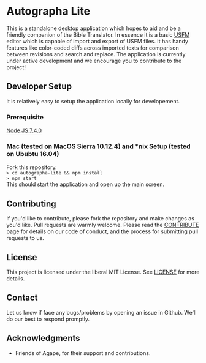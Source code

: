 # Autographa Lite

This is a standalone desktop application which hopes to aid and be a friendly companion of the Bible Translator. In essence it is a basic [USFM](http://paratext.org/about/usfm) editor which is capable of import and export of USFM files. It has handy features like color-coded diffs across imported texts for comparison between revisions and search and replace. The application is currently under active development and we encourage you to contribute to the project!

## Developer Setup
It is relatively easy to setup the application locally for developement.


### Prerequisite
[Node JS 7.4.0](https://nodejs.org/download/release/v7.4.0/)

### Mac (tested on MacOS Sierra 10.12.4) and *nix Setup (tested on Ububtu 16.04) 
Fork this repository.   
```> cd autographa-lite && npm install ```   
```> npm start```
<br>
This should start the application and open up the main screen.

## Contributing
If you'd like to contribute, please fork the repository and make changes as you'd like. Pull requests are warmly welcome.
Please read the [CONTRIBUTE](https://github.com/Bridgeconn/autographa-lite/blob/master/CONTRIBUTE.md) page for details on our code of conduct, and the process for submitting pull requests to us.

## License
This project is licensed under the liberal MIT License. See [LICENSE](https://github.com/Bridgeconn/autographa-lite/blob/master/LICENSE) for more details.

## Contact
Let us know if face any bugs/problems by opening an issue in Github. We'll do our best to respond promptly.

## Acknowledgments
* Friends of Agape, for their support and contributions.
